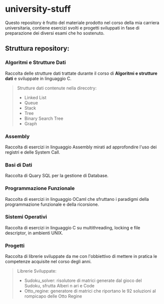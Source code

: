 # university-stuff
Questo repository è frutto del materiale prodotto nel corso della mia carriera universitaria, contiene esercizi svolti e progetti sviluppati in fase di preparazione dei  diversi esami che ho sostenuto.

## Struttura repository:

### Algoritmi e Strutture Dati
Raccolta delle strutture dati trattate durante il corso di **Algoritmi e strutture dati** e sviluppate in linguaggio C.
>Strutture dati contenute nella direcotry:
>* Linked List
>* Queue
>* Stack
>* Tree
>* Binary Search Tree
>* Graph

### Assembly
Raccolta di esercizi in linguaggio Assembly mirati ad approfondire l'uso dei registri e delle System Call.

### Basi di Dati
Raccolta di Quary SQL per la gestione di Database.

### Programmazione Funzionale
Raccolta di esercizi in linguaggio OCaml che sfruttano i paradigmi della programmazione funzionale e della ricorsione.

### Sistemi Operativi
Raccolta di esercizi in linguaggio C su multithreading, locking e file descriptor, in ambienti UNIX.

### Progetti
Raccolta di librerie sviluppate da me con l'obbiettivo di mettere in pratica le competenze acquisite nel corso degli anni.
>Librerie Sviluppate: <br>
>* Sudoku_solver: risolutore di matrici generate dal gioco del Sudoku, sfrutta Alberi n ari e Code
>* Otto_regine: generatore di matrici che riportano le 92 soluzioni al rompicapo delle Otto Regine
